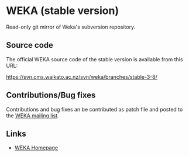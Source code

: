 # WEKA (stable version)

Read-only git mirror of Weka's subversion repository.

## Source code

The official WEKA source code of the stable version is available from this URL:

https://svn.cms.waikato.ac.nz/svn/weka/branches/stable-3-8/

## Contributions/Bug fixes

Contributions and bug fixes an be contributed as patch file and posted to the
[WEKA mailing list](https://list.waikato.ac.nz/mailman/listinfo/wekalist).

## Links

* [WEKA Homepage](https://www.cs.waikato.ac.nz/ml/weka/)

##
